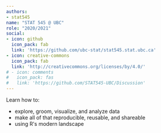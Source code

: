 ```yaml
---
authors:
- stat545
name: "STAT 545 @ UBC"
role: "2020/2021"
social:
- icon: github
  icon_pack: fab
  link: 'https://github.com/ubc-stat/stat545.stat.ubc.ca'
- icon: creative-commons
  icon_pack: fab
  link: 'http://creativecommons.org/licenses/by/4.0/'
# - icon: comments
#   icon_pack: fas
#   link: 'https://github.com/STAT545-UBC/Discussion'
---
```


Learn how to:

- explore, groom, visualize, and analyze data
- make all of that reproducible, reusable, and shareable
- using R's modern landscape
